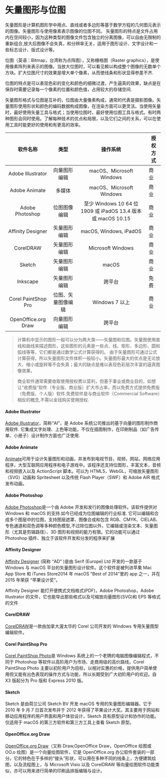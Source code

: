# 矢量图形与位图

矢量图形是计算机图形学中用点、直线或者多边形等基于数学方程的几何图元表示的图像。矢量图形与使用像素表示图像的位图不同。
矢量图形的特点是文件占用内在空间较小，因为这种类型的图像文件包含独立的分离图像，可以自由无限制的重新组合,放大后图像不会失真，和分辨率无关，适用于图形设计、文字设计和一些标志设计、版式设计等。

位图（英语：Bitmap，台湾称为点阵图），又称栅格图（Raster graphics），是使用像素阵列来表示的图像。当放大位图时，可以看见赖以构成整个图像的无数单个方块。扩大位图尺寸的效果是增大单个像素，从而使线条和形状显得参差不齐.

位图的特点是可以表现色彩的变化和颜色的细微过渡，产生逼真的效果，缺点是在保存时需要记录每一个像素的位置和颜色值，占用较大的存储空间.

矢量图形格式与位图是互补的，位图由大量像素构成，通常的代表是摄影图像。矢量图形使用形状和颜色的编码数据构成图像，在渲染方面可以更灵活。当使用矢量时，最好使用矢量工具与格式；当使用位图时，最好使用位图工具与格式。有时两种图形会同时使用。了解每种技术的优点和局限，以及它们之间的关系，可以在使用工具时能更好的使用和有更高的效率。

|      软件名称       |        类型        |                           操作系统                            | 授权方式 |
| :-----------------: | :----------------: | :-----------------------------------------------------------: | -------- |
|  Adobe Illustrator  |    向量图形编辑    |                   macOS、Microsoft Windows                    | 商业     |
|    Adobe Animate    |       多媒体       |                   macOS、Microsoft Windows                    | 商业     |
|   Adobe Photoshop   |    位图图像编辑    | 至少 Windows 10 64 位 1909 或 iPadOS 13.4 版本 或 macOS 10.15 | 商业     |
|  Affinity Designer  |    矢量图形编辑    |                    macOS, Windows, iPadOS                     | 商业     |
|      CorelDRAW      |    矢量图形编辑    |                       Microsoft Windows                       | 商业     |
|       Sketch        |    矢量图形编辑    |                             macOS                             | 商业     |
|      Inkscape       |    矢量图形编辑    |                            跨平台                             | 免费     |
| Corel PaintShop Pro | 位图、矢量图像编辑 |                        Windows 7 以上                         | 商业     |
| OpenOffice.org Draw |    向量图形编辑    |                            跨平台                             |          |

> 计算机中显示的图形一般可以分为两大类——矢量图和位图。矢量图使用直线和曲线来描述图形，这些图形的元素是一些点、线、矩形、多边形、圆和弧线等等，它们都是通过数学公式计算获得的。
> 由于矢量图形可通过公式计算获得，所以矢量图形文件体积一般较小。矢量图形最大的优点是无论放大、缩小或旋转等不会失真；最大的缺点是难以表现色彩层次丰富的逼真图像效果。

> 商业软件通常需要收取使用授权费以营利，但基于事业或商业目的，如想让“收费版”软件（专业版、商业版）扩大市占率，而以免费方式提供免费版（免费版、个人版）软件.免费软件是与商业软件（Commercial Software）相反的概念,不需以金钱购买使用授权.

#### Adobe Illustrator

[Adobe Illustrator](https://www.adobe.com/cn/)，简称“AI”，是 Adobe 系统公司推出的基于向量的图形制作商用软件.
它集成文字处理、上色等功能，不仅在插图制作，在印刷制品（如广告传单、小册子）设计制作方面也广泛使用.

#### Adobe Animate

[Animate](<[www.adobe.com/products/animate.html](https://www.adobe.com/products/animate.html)>)可用于设计矢量图形和动画，并发布到电视节目，视频，网站，网络应用程序，大型互联网应用程序和电子游戏中。该程序还支持位图形，丰富文本，音频和视频嵌入以及 ActionScript 脚本。可以为 HTML5，WebGL，可缩放矢量图形（SVG）动画和 Spritesheet 以及传统 Flash Player（SWF）和 Adobe AIR 格式发布动画。

#### Adobe Photoshop

[Adobe Photoshop](https://www.adobe.com/tw/products/photoshop.html)是一个由 Adobe 开发和发行的图像处理软件。该软件提供对 Windows 和 macOS 的支持.如今已经成为位图编辑的行业标准.
它可以编辑和合成多个图层中的位图，支持图层遮罩、图像合成和包含 RGB、CMYK、CIELAB、专色通道和双色调等多种颜色模型,不过除位图以外，它编辑或渲染文本、矢量图形（尤其是剪辑路径）、3D 图形和视频的能力有限。它的功能可以通过 Photoshop 插件、独立于该软件开发和分发的程序来扩展

#### Affinity Designer

[Affinity Designer](<[https://affinity.serif.com/en-gb/designer/](https://affinity.serif.com/en-gb/designer/)>) (简称 “AD” )是由 Serif (Europe) Ltd 开发的一款基于 Windows 与 macOS 平台的矢量图形设计软件。这个软件是被列进苹果 Mac App Store 和 iTunes Store2014 年 macOS “Best of 2014”里的 app 之一，并在 2015 年荣获 “苹果设计奖”。

Affinity Designer 能打开便携式文档格式(PDF)，Adobe Photoshop，Adobe Illustrator 的文件，它也能导出那些格式以及可缩放向量图形(SVG)和 EPS 等格式的文件

#### CorelDRAW

[CorelDRAW](https://www.coreldraw.com/)是一款由加拿大渥太华的 Corel 公司开发的 Windows 专用矢量图型编辑软件。

#### Corel PaintShop Pro

[Corel PaintShop Photo](https://www.paintshoppro.com/)是 Windows 系统上的一个老牌的电脑图像编辑程式，不同于 Photoshop 等软件以高阶用户为市场、走商用级的高价路线，Corel PaintShop Photo 主要以初阶用户为目标，以相对实惠的价格，提供用户简单使用但又能有出色表现的操作方式与功能，所以长期受到广大初阶用户的欢迎。自 X3 版起分为 Pro 版和 Express 2010 版。

#### Sketch

Sketch 是由荷兰公司 Sketch BV 开发 macOS 专用的矢量图形编辑器。它于 2010 年 9 月 7 日首次发布并于 2012 年获得了苹果设计大奖。其主要用于网站和移动应用程序的用户界面和用户体验设计，Sketch 具有原型设计和协作的功能。仅适用于 macOS 的第三方软件和第三方工具上查看 Sketch 原型。

#### OpenOffice.org Draw

[OpenOffice.org Draw](www.openoffice.org)（又称 Draw,OpenOffice Draw，OpenOffice 绘图或 OO.o 绘图）是一个向量绘图软件，它是 OpenOffice.org 办公软件套装的一部分。它的特色在于多样的“接头”形状，可以用在多种不同的线条上，方便建筑绘图，以及流程图上，与 Microsoft Visio 以及 CorelDRAW 等向量绘图软件功能类似，亦可以用来进行简单的印刷品排版编辑与设计。
